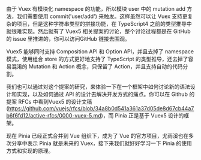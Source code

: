 由于 Vuex 有模块化 namespace 的功能，所以模块 user 中的 mutation add 方法，我们需要使用 commit('user/add') 来触发。这样虽然可以让 Vuex 支持更复杂的项目，但是这种字符串类型的拼接功能，在 TypeScript4 之前的类型推导中就很难实现。然后就有了 Vuex5 相关提案的讨论，整个讨论过程都是在 GitHub 的 issue 里推进的，你可以访问GitHub 链接去围观。

Vuex5 能够同时支持 Composition API 和 Option API，并且去掉了 namespace 模式，使用组合 store 的方式更好地支持了 TypeScript 的类型推导，还去掉了容易混淆的 Mutation 和 Action 概念，只保留了 Action，并且支持自动的代码分割。

我们也可以通过对这个提案的研究，来体验一下在一个框架中如何讨论新的语法设计和实现，以及如何通过 API 的设计去解决开发方式的痛点。你可以在 Github 的提案 RFCs 中看到Vuex5 的设计文稿(https://github.com/vuejs/rfcs/blob/34a8b0d541a361a37d05de8d67cb44a7b6f6fd12/active-rfcs/0000-vuex-5.md)，而 Pinia 正是基于 Vuex5 设计的框架。

现在 Pinia 已经正式合并到 Vue 组织下，成为了 Vue 的官方项目，尤雨溪也在多次分享中表示 Pinia 就是未来的 Vuex，接下来我们就好好学习一下 Pinia 的使用方式和实现的原理。